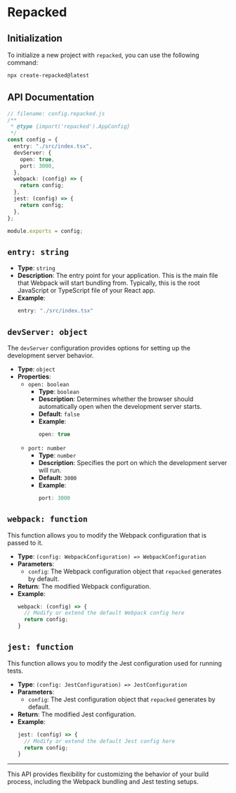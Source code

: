 # Repacked

## Initialization

To initialize a new project with `repacked`, you can use the following command:

```bash
npx create-repacked@latest
```

## API Documentation

```typescript
// filename: config.repacked.js
/**
 * @type {import('repacked').AppConfig}
 */
const config = {
  entry: "./src/index.tsx",
  devServer: {
    open: true,
    port: 3000,
  },
  webpack: (config) => {
    return config;
  },
  jest: (config) => {
    return config;
  },
};

module.exports = config;
```

## `entry: string`

- **Type**: `string`
- **Description**: The entry point for your application. This is the main file that Webpack will start bundling from. Typically, this is the root JavaScript or TypeScript file of your React app.
- **Example**:
  ```js
  entry: "./src/index.tsx"
  ```

## `devServer: object`

The `devServer` configuration provides options for setting up the development server behavior.

- **Type**: `object`
- **Properties**:
  - `open: boolean`
    - **Type**: `boolean`
    - **Description**: Determines whether the browser should automatically open when the development server starts.
    - **Default**: `false`
    - **Example**:
      ```js
      open: true
      ```
  - `port: number`
    - **Type**: `number`
    - **Description**: Specifies the port on which the development server will run.
    - **Default**: `3000`
    - **Example**:
      ```js
      port: 3000
      ```

## `webpack: function`

This function allows you to modify the Webpack configuration that is passed to it.

- **Type**: `(config: WebpackConfiguration) => WebpackConfiguration`
- **Parameters**:
  - `config`: The Webpack configuration object that `repacked` generates by default.
- **Return**: The modified Webpack configuration.
- **Example**:
  ```js
  webpack: (config) => {
    // Modify or extend the default Webpack config here
    return config;
  }
  ```

## `jest: function`

This function allows you to modify the Jest configuration used for running tests.

- **Type**: `(config: JestConfiguration) => JestConfiguration`
- **Parameters**:
  - `config`: The Jest configuration object that `repacked` generates by default.
- **Return**: The modified Jest configuration.
- **Example**:
  ```js
  jest: (config) => {
    // Modify or extend the default Jest config here
    return config;
  }
  ```

---

This API provides flexibility for customizing the behavior of your build process, including the Webpack bundling and Jest testing setups.
